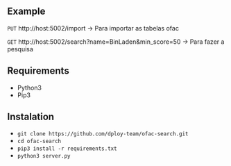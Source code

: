 ## Example

`PUT` http://host:5002/import  -> Para importar as tabelas ofac

`GET` http://host:5002/search?name=BinLaden&min_score=50 -> Para fazer a pesquisa

## Requirements
- Python3
- Pip3

## Instalation

- `git clone https://github.com/dploy-team/ofac-search.git`
- `cd ofac-search`
- `pip3 install -r requirements.txt`
- `python3 server.py`
